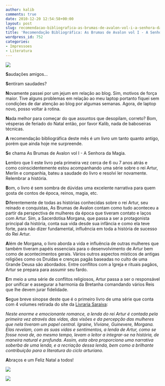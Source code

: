 ```yaml
---
author: kalib
comments: true
date: 2010-12-20 12:54:58+00:00
layout: post
slug: recomendacao-bibliografica-as-brumas-de-avalon-vol-i-a-senhora-da-magia
title: 'Recomendação Bibliográfica: As Brumas de Avalon vol I - A Senhora da Magia'
wordpress_id: 752
categories:
- Impressoes
- Literatura
---
```


[![](http://marcelocavalcante.net/portal/wp-content/uploads/2010/12/avalon1.jpg)](http://marcelocavalcante.net/portal/wp-content/uploads/2010/12/avalon1.jpg)


**S**audações amigos...

**S**entiram saudades?

**N**ovamente passei por um jejum em relação ao blog. Sim, motivos de força maior. Tive alguns problemas em relação ao meu laptop portanto fiquei sem condições de dar atenção ao blog por algumas semanas. Agora, de laptop novo, posso voltar à rotina.

**N**ada melhor para começar do que assuntos que desopilam, correto? Bom, vésperas de feriado do Natal então, por favor Kalib, nada de baboseiras técnicas.

**A** recomendação bibliográfica deste mês é um livro um tanto quanto antigo, porém que ainda hoje me surpreende.

**S**e chama As Brumas de Avalon vol I - A Senhora da Magia.

**L**embro que li este livro pela primeira vez cerca de 6 ou 7 anos atrás e como coinscidentemente estou acompanhando uma série sobre o rei Artur, Merlin e companhia, bateu a saudade do livro e resolvi ler novamente. Relembrar a história.

**B**om, o livro é sem sombra de dúvidas uma excelente narrativa para quem gosta de contos de época, reinos, magia, etc.

**D**iferentemente de todas as histórias conhecidas sobre o rei Artur, seu reinado e conquistas, As Brumas de Avalon contam como tudo aconteceu a partir da perspectiva de mulheres da época que tiveram contato e laços com Artur. Sim, a Sacerdotisa Morgana, que passa a ser a protagonista principal da história, conta sua vida desde sua infância e como ela teve forte, para não dizer fundamental, influência em toda a história de sucesso do Rei Artur.

**A**lém de Morgana, o livro aborda a vida e influência de outras mulheres que também tiveram papéis essenciais para o desenvolvimento de Artur bem como de acontecimentos gerais. Vários outros aspectos místicos de antigas religiões como os Druídas e crenças pagãs baseadas no culto de uma Grande Deusa são abordados. Entre conflitos com a Igreja e rituais pagãos, Artur se prepara para assumir seu fardo.

**E**m meio a uma série de conflitos religiosos, Artur passa a ser o responsável por unificar e assegurar a harmonia da Bretanha comandando vários Reis que lhe devem jurar fidelidade.

**S**egue breve sinopse deste que é o primeiro livro de uma série que conta com 4 volumes retirada do site da [Livraria Saraiva](http://www.livrariasaraiva.com.br/produto/2615172/as-brumas-de-avalon-1-a-senhora-da-magia/?ID=BB726B7B7DA0C140A12050458):

_Neste enorme e emocionante romance, a lenda do rei Artur é contada pela primeira vez através das vidas, das visões e da percepção das mulheres que nela tiveram um papel central.
Igraine, Viviane, Guinevere, Morgana. Elas revelam, com as suas vidas e sentimentos, a lenda de Artur, como se fosse nova de, ao mesmo tempo, levam o leitor a integrar-se na história, de maneira natural e profunda.
Assim, esta obra proporciona uma narrativa soberba de uma lenda, e a recriação dessa lenda, bem como a brilhante contribuição para a literatura do ciclo arturiano._

**A**braços e um Feliz Natal a todos!


[![](http://marcelocavalcante.net/portal/wp-content/uploads/2010/12/grinch.jpg)](http://marcelocavalcante.net/portal/wp-content/uploads/2010/12/grinch.jpg)




![](http://www.marcelocavalcante.net/portal/imgs/userbar.gif)
